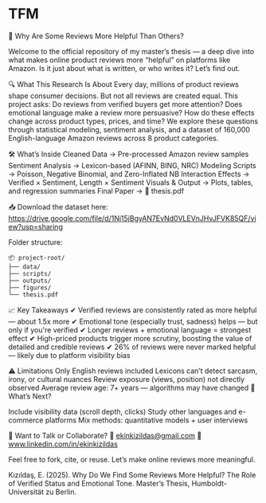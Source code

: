 # TFM

🧠 Why Are Some Reviews More Helpful Than Others?

Welcome to the official repository of my master’s thesis — a deep dive into what makes online product reviews more “helpful” on platforms like Amazon. Is it just about what is written, or who writes it? Let’s find out.

🔍 What This Research Is About
Every day, millions of product reviews shape consumer decisions. But not all reviews are created equal. This project asks:
Do reviews from verified buyers get more attention?
Does emotional language make a review more persuasive?
How do these effects change across product types, prices, and time?
We explore these questions through statistical modeling, sentiment analysis, and a dataset of 160,000 English-language Amazon reviews across 8 product categories.

🛠️ What’s Inside
Cleaned Data → Pre-processed Amazon review samples
Sentiment Analysis → Lexicon-based (AFINN, BING, NRC)
Modeling Scripts → Poisson, Negative Binomial, and Zero-Inflated NB
Interaction Effects → Verified × Sentiment, Length × Sentiment
Visuals & Output → Plots, tables, and regression summaries
Final Paper → 📄 thesis.pdf

📥 Download the dataset here:
https://drive.google.com/file/d/1Nj15jBgyAN7EvNd0VLEVnJHvJFVK85QF/view?usp=sharing

Folder structure:
```
📦 project-root/
├── data/
├── scripts/
├── outputs/
├── figures/
└── thesis.pdf
```
📈 Key Takeaways
✔ Verified reviews are consistently rated as more helpful — about 1.5x more
✔ Emotional tone (especially trust, sadness) helps — but only if you're verified
✔ Longer reviews + emotional language = strongest effect
✔ High-priced products trigger more scrutiny, boosting the value of detailed and credible reviews
✔ 26% of reviews were never marked helpful — likely due to platform visibility bias

⚠️ Limitations
Only English reviews included
Lexicons can’t detect sarcasm, irony, or cultural nuances
Review exposure (views, position) not directly observed
Average review age: 7+ years — algorithms may have changed
🚀 What’s Next?

Include visibility data (scroll depth, clicks)
Study other languages and e-commerce platforms
Mix methods: quantitative models + user interviews

💬 Want to Talk or Collaborate?
📧 ekinkizildas@gmail.com
🔗 www.linkedin.com/in/ekinkizildas

Feel free to fork, cite, or reuse. Let’s make online reviews more meaningful.

Kızıldaş, E. (2025). Why Do We Find Some Reviews More Helpful? The Role of Verified Status and Emotional Tone. Master’s Thesis, Humboldt-Universität zu Berlin.

